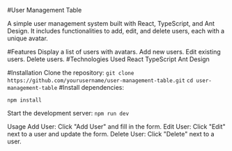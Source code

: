 #User Management Table

A simple user management system built with React, TypeScript, and Ant Design. It includes functionalities to add, edit, and delete users, each with a unique avatar.

#Features
Display a list of users with avatars.
Add new users.
Edit existing users.
Delete users.
#Technologies Used
React
TypeScript
Ant Design

#Installation
Clone the repository:
`git clone https://github.com/yourusername/user-management-table.git`
`cd user-management-table`
#Install dependencies:

`npm install`

Start the development server:
`npm run dev`

Usage
Add User: Click "Add User" and fill in the form.
Edit User: Click "Edit" next to a user and update the form.
Delete User: Click "Delete" next to a user.
